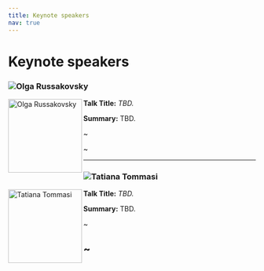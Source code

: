 ```yaml
---
title: Keynote speakers
nav: true
---
```


# Keynote speakers

### ![Olga Russakovsky](https://www.cs.princeton.edu/~olgarus/)
<img src="https://www.cs.princeton.edu/~olgarus/photos/OlgaRussakovsky.JPG" alt="Olga Russakovsky" width="150" height="150" align="left">

**Talk Title:** *TBD.*

**Summary:** TBD.

~

~

---

### ![Tatiana Tommasi](http://www.tatianatommasi.com/)
<img src="https://scholar.googleusercontent.com/citations?view_op=view_photo&user=ykFtI-QAAAAJ&citpid=3" alt="Tatiana Tommasi" width="150" height="150" align="left">

**Talk Title:** *TBD.*

**Summary:** TBD.

~

~
---
